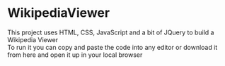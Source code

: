 # WikipediaViewer
This project uses HTML, CSS, JavaScript and a bit of JQuery to build a Wikipedia Viewer <br>
To run it you can copy and paste the code into any editor or download it from here and open it up in your local browser
